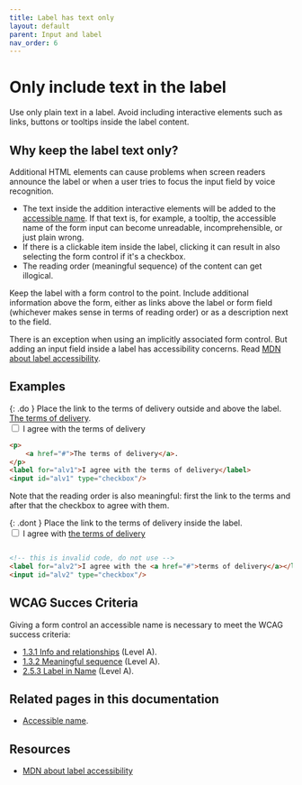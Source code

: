 ```yaml
---
title: Label has text only
layout: default
parent: Input and label
nav_order: 6
---
```


# Only include text in the label

Use only plain text in a label. Avoid including interactive elements such as links, buttons or tooltips inside the label content.

## Why keep the label text only?

Additional HTML elements can cause problems when screen readers announce the label or when a user tries to focus the input field by voice recognition.

- The text inside the addition interactive elements will be added to the [accessible name]({{site.baseurl}}/docs/topics/code/accessible-name/). If that text is, for example, a tooltip, the accessible name of the form input can become unreadable, incomprehensible, or just plain wrong.
- If there is a clickable item inside the label, clicking it can result in also selecting the form control if it's a checkbox.
- The reading order (meaningful sequence) of the content can get illogical.

Keep the label with a form control to the point.  Include additional information above the form, either as links above the label or form field (whichever makes sense in terms of reading order) or as a description next to the field.

There is an exception when using an implicitly associated form control. But adding an input field inside a label has accessibility concerns. Read [MDN about label accessibility](https://developer.mozilla.org/en-US/docs/Web/HTML/Reference/Elements/label#accessibility).

## Examples

{: .do }
Place the link to the terms of delivery outside and above the label.  
[The terms of delivery](#).  
<input id="alv1" type="checkbox"/>
<label for="alv1">I agree with the terms of delivery</label>

```html
<p>
    <a href="#">The terms of delivery</a>.
</p>
<label for="alv1">I agree with the terms of delivery</label>
<input id="alv1" type="checkbox"/>
```

Note that the reading order is also meaningful: first the link to the terms and after that the checkbox to agree with them.

{: .dont }
Place the link to the terms of delivery inside the label.  
<input id="alv1" type="checkbox"/>
<label for="alv1">I agree with [the terms of delivery](#)</label>

```html

<!-- this is invalid code, do not use -->
<label for="alv2">I agree with the <a href="#">terms of delivery</a></label>
<input id="alv2" type="checkbox"/>
```

## WCAG Succes Criteria

Giving a form control an accessible name is necessary to meet the WCAG success criteria:

- [1.3.1 Info and relationships](https://www.w3.org/WAI/WCAG22/quickref/#info-and-relationships) (Level A).
- [1.3.2 Meaningful sequence](https://www.w3.org/WAI/WCAG22/quickref/#meaningful-sequence) (Level A).
- [2.5.3 Label in Name](https://www.w3.org/WAI/WCAG22/quickref/#label-in-name) (Level A).

## Related pages in this documentation

- [Accessible name]({{site.baseurl}}/docs/topics/code/accessible-name/).

## Resources

- [MDN about label accessibility](https://developer.mozilla.org/en-US/docs/Web/HTML/Reference/Elements/label#accessibility)

